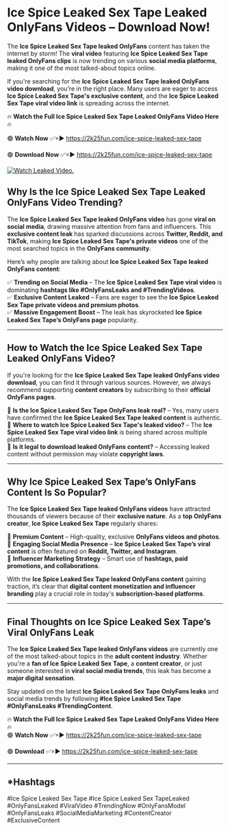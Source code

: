 # Ice Spice Leaked Sex Tape Leaked OnlyFans Videos – Download Now!

The **Ice Spice Leaked Sex Tape leaked OnlyFans** content has taken the internet by storm! The **viral video** featuring **Ice Spice Leaked Sex Tape leaked OnlyFans clips** is now trending on various **social media platforms**, making it one of the most talked-about topics online.  

If you're searching for the **Ice Spice Leaked Sex Tape leaked OnlyFans video download**, you’re in the right place. Many users are eager to access **Ice Spice Leaked Sex Tape's exclusive content**, and the **Ice Spice Leaked Sex Tape viral video link** is spreading across the internet.  

🔥 **Watch the Full Ice Spice Leaked Sex Tape Leaked OnlyFans Video Here** 🔥  

🟢 **Watch Now** ✅=► https://2k25fun.com/ice-spice-leaked-sex-tape

🟢 **Download Now** ✅=► https://2k25fun.com/ice-spice-leaked-sex-tape

[![Watch Leaked Video.](https://miro.medium.com/v2/resize:fit:828/format:webp/1*cilzJN44JGOrTw9NJCrNHA.gif "Watch Leaked Video")](https://2k25fun.com/ice-spice-leaked-sex-tape)

## **Why Is the Ice Spice Leaked Sex Tape Leaked OnlyFans Video Trending?**  

The **Ice Spice Leaked Sex Tape leaked OnlyFans video** has gone **viral on social media**, drawing massive attention from fans and influencers. This **exclusive content leak** has sparked discussions across **Twitter, Reddit, and TikTok**, making **Ice Spice Leaked Sex Tape's private videos** one of the most searched topics in the **OnlyFans community**.  

Here’s why people are talking about **Ice Spice Leaked Sex Tape leaked OnlyFans content**:  

✅ **Trending on Social Media** – The **Ice Spice Leaked Sex Tape viral video** is dominating **hashtags like #OnlyFansLeaks and #TrendingVideos**.  
✅ **Exclusive Content Leaked** – Fans are eager to see the **Ice Spice Leaked Sex Tape private videos and premium photos**.  
✅ **Massive Engagement Boost** – The leak has skyrocketed **Ice Spice Leaked Sex Tape’s OnlyFans page** popularity.  

---

## **How to Watch the Ice Spice Leaked Sex Tape Leaked OnlyFans Video?**  

If you're looking for the **Ice Spice Leaked Sex Tape leaked OnlyFans video download**, you can find it through various sources. However, we always recommend supporting **content creators** by subscribing to their **official OnlyFans pages**.  

🔹 **Is the Ice Spice Leaked Sex Tape OnlyFans leak real?** – Yes, many users have confirmed the **Ice Spice Leaked Sex Tape leaked content** is authentic.  
🔹 **Where to watch Ice Spice Leaked Sex Tape's leaked video?** – The **Ice Spice Leaked Sex Tape viral video link** is being shared across multiple platforms.  
🔹 **Is it legal to download leaked OnlyFans content?** – Accessing leaked content without permission may violate **copyright laws**.  

---

## **Why Ice Spice Leaked Sex Tape’s OnlyFans Content Is So Popular?**  

The **Ice Spice Leaked Sex Tape leaked OnlyFans videos** have attracted thousands of viewers because of their **exclusive nature**. As a **top OnlyFans creator**, **Ice Spice Leaked Sex Tape** regularly shares:  

📌 **Premium Content** – High-quality, exclusive **OnlyFans videos and photos**.  
📌 **Engaging Social Media Presence** – **Ice Spice Leaked Sex Tape’s viral content** is often featured on **Reddit, Twitter, and Instagram**.  
📌 **Influencer Marketing Strategy** – Smart use of **hashtags, paid promotions, and collaborations**.  

With the **Ice Spice Leaked Sex Tape leaked OnlyFans content** gaining traction, it’s clear that **digital content monetization and influencer branding** play a crucial role in today's **subscription-based platforms**.  

---

## **Final Thoughts on Ice Spice Leaked Sex Tape’s Viral OnlyFans Leak**  

The **Ice Spice Leaked Sex Tape leaked OnlyFans videos** are currently one of the most talked-about topics in the **adult content industry**. Whether you're a **fan of Ice Spice Leaked Sex Tape**, a **content creator**, or just someone interested in **viral social media trends**, this leak has become a **major digital sensation**.  

Stay updated on the latest **Ice Spice Leaked Sex Tape OnlyFans leaks** and social media trends by following **#Ice Spice Leaked Sex Tape #OnlyFansLeaks #TrendingContent**.  

🔥 **Watch the Full Ice Spice Leaked Sex Tape Leaked OnlyFans Video Here** 🔥  
🟢 **Watch Now** ✅=► https://2k25fun.com/ice-spice-leaked-sex-tape

🟢 **Download** ✅=► https://2k25fun.com/ice-spice-leaked-sex-tape

---

## *Hashtags
#Ice Spice Leaked Sex Tape #Ice Spice Leaked Sex TapeLeaked #OnlyFansLeaked #ViralVideo #TrendingNow #OnlyFansModel #OnlyFansLeaks #SocialMediaMarketing #ContentCreator #ExclusiveContent  